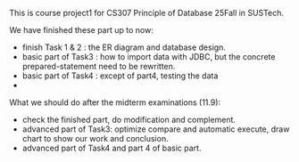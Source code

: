 This is course project1 for CS307 Principle of Database 25Fall in SUSTech.  

We have finished these part up to now:
- finish Task 1 & 2 : the ER diagram and database design.
- basic part of Task3 : how to import data with JDBC, but the concrete prepared-statement need to be rewritten.
- basic part of Task4 : except of part4, testing the data
- 
What we should do after the midterm examinations (11.9):
- check the finished part, do modification and complement.
- advanced part of Task3: optimize compare and automatic execute, draw chart to show our work and conclusion.
- advanced part of Task4 and part 4 of basic part.
